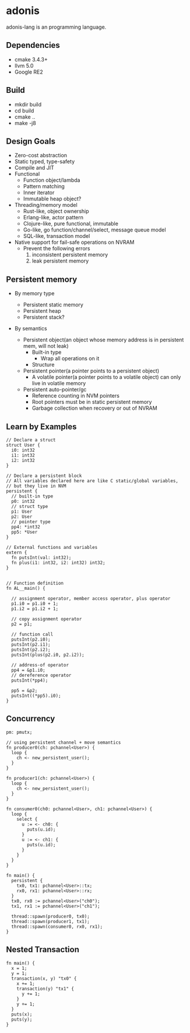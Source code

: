 # adonis
adonis-lang is an programming language.


## Dependencies

- cmake 3.4.3+
- llvm 5.0
- Google RE2

## Build

- mkdir build
- cd build
- cmake ..
- make -j8

## Design Goals
- Zero-cost abstraction
- Static typed, type-safety
- Compile and JIT
- Functional
  - Function object/lambda
  - Pattern matching
  - Inner iterator
  - Immutable heap object?
- Threading/memory model
  - Rust-like, object ownership
  - Erlang-like, actor pattern
  - Clojure-like, pure functional, immutable
  - Go-like, go function/channel/select, message queue model
  - SQL-like, transaction model
- Native support for fail-safe operations on NVRAM
  - Prevent the following errors
    1. inconsistent persistent memory
    1. leak persistent memory

## Persistent memory
- By memory type
  - Persistent static memory
  - Persistent heap
  - Persistent stack?

- By semantics
  - Persistent object(an object whose memory address is in persistent mem,
   will not leak)
    - Built-in type
      - Wrap all operations on it
    - Structure
  - Persistent pointer(a pointer points to a persistent object)
    - A volatile pointer(a pointer points to a volatile object) can
    only live in volatile memory
  - Persistent auto-pointer/gc
    - Reference counting in NVM pointers
    - Root pointers must be in static persistent memory
    - Garbage collection when recovery or out of NVRAM

## Learn by Examples
```
// Declare a struct
struct User {
  i0: int32
  i1: int32
  i2: int32
}

// Declare a persistent block
// All variables declared here are like C static/global variables,
// but they live in NVM
persistent {
  // built-in type
  p0: int32
  // struct type
  p1: User
  p2: User
  // pointer type
  pp4: *int32
  pp5: *User
}

// External functions and variables
extern {
  fn putsInt(val: int32);
  fn plus(i1: int32, i2: int32) int32;
}


// Function definition
fn AL__main() {

  // assignment operator, member access operator, plus operator
  p1.i0 = p1.i0 + 1;
  p1.i2 = p1.i2 + 1;

  // copy assignment operator
  p2 = p1;

  // function call
  putsInt(p2.i0);
  putsInt(p2.i1);
  putsInt(p2.i2);
  putsInt(plus(p2.i0, p2.i2));

  // address-of operator
  pp4 = &p1.i0;
  // dereference operator
  putsInt(*pp4);

  pp5 = &p2;
  putsInt((*pp5).i0);
}
```

## Concurrency
```
pm: pmutx;

// using persistent channel + move semantics
fn producer0(ch: pchannel<User>) {
  loop {
    ch <- new_persistent_user();
  }
}

fn producer1(ch: pchannel<User>) {
  loop {
    ch <- new_persistent_user();
  }
}

fn consumer0(ch0: pchannel<User>, ch1: pchannel<User>) {
  loop {
    select {
      u := <- ch0: {
        puts(u.id);
      }
      u := <- ch1: {
        puts(u.id);
      }
    }
  }
}

fn main() {
  persistent {
    tx0, tx1: pchannel<User>::tx;
    rx0, rx1: pchannel<User>::rx;
  }
  tx0, rx0 := pchannel<User>("ch0");
  tx1, rx1 := pchannel<User>("ch1");

  thread::spawn(producer0, tx0);
  thread::spawn(producer1, tx1);
  thread::spawn(consumer0, rx0, rx1);
}
```

## Nested Transaction
```
fn main() {
  x = 1;
  y = 1;
  transaction(x, y) "tx0" {
    x += 1;
    transaction(y) "tx1" {
      y += 1;
    }
    y += 1;
  }
  puts(x);
  puts(y);
}
```
